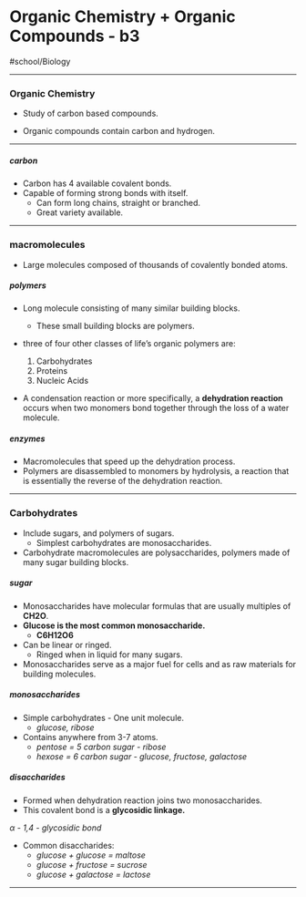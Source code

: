 # Organic Chemistry + Organic Compounds - b3
#school/Biology
- - - -
### Organic Chemistry
* Study of carbon based compounds.

* Organic compounds contain carbon and hydrogen.
- - - -
##### carbon
* Carbon has 4 available covalent bonds.
* Capable of forming strong bonds with itself.
	* Can form long chains, straight or branched.
	* Great variety available.
- - - -
### macromolecules
* Large molecules composed of thousands of covalently bonded atoms.

##### polymers
* Long molecule consisting of many similar building blocks.
	* These small building blocks are polymers.

* three of four other classes of life’s organic polymers are:
	1. Carbohydrates
	2. Proteins
	3. Nucleic Acids

* A condensation reaction or more specifically, a **dehydration reaction** occurs when two monomers bond together through the loss of a water molecule.



##### enzymes
* Macromolecules that speed up the dehydration process.
* Polymers are disassembled to monomers by hydrolysis, a reaction that is essentially the reverse of the dehydration reaction.

- - - -
### Carbohydrates
* Include sugars, and polymers of sugars.
	* Simplest carbohydrates are monosaccharides.
* Carbohydrate macromolecules are polysaccharides, polymers made of many sugar building blocks.

##### sugar
* Monosaccharides have molecular formulas that are usually multiples of
__CH2O__.
* **Glucose is the most common monosaccharide.**
	* __C6H12O6__
* Can be linear or ringed.
	* Ringed when in liquid for many sugars.
* Monosaccharides serve as a major fuel for cells and as raw materials for building molecules.


##### monosaccharides
* Simple carbohydrates - One unit molecule.
	* _glucose, ribose_
* Contains anywhere from 3-7 atoms.
	* _pentose = 5 carbon sugar - ribose_
	* _hexose = 6 carbon sugar - glucose, fructose, galactose_

##### disaccharides
* Formed when dehydration reaction joins two monosaccharides.
* This covalent bond is a **glycosidic linkage.**


_α - 1,4 - glycosidic bond_
* Common disaccharides:
	* _glucose + glucose = maltose_
	* _glucose + fructose = sucrose_
	* _glucose + galactose = lactose_
- - - -
